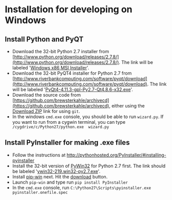 # Installation for developing on Windows

## Install Python and PyQT

- Download the 32-bit Python 2.7 installer from [http://www.python.org/download/releases/2.7.8/](http://www.python.org/download/releases/2.7.8/). The link will be labeled '[Windows x86 MSI Installer](http://www.python.org/ftp/python/2.7.8/python-2.7.8.msi)'.
- Download the 32-bit PyQT4 installer for Python 2.7 from [http://www.riverbankcomputing.com/software/pyqt/download](http://www.riverbankcomputing.com/software/pyqt/download). The link will be labeled '[PyQt4-4.11.3-gpl-Py2.7-Qt4.8.6-x32.exe](http://sourceforge.net/projects/pyqt/files/PyQt4/PyQt-4.11.3/PyQt4-4.11.3-gpl-Py2.7-Qt4.8.6-x32.exe)'.
- Download the source code from [https://github.com/brewsterkahle/archivecd](https://github.com/brewsterkahle/archivecd), either using the [Download ZIP](https://github.com/brewsterkahle/archivecd/archive/master.zip) link for using `git`.
- In the windows `cmd.exe` console, you should be able to run `wizard.py`. If you want to run from a cygwin terminal, you can type ` /cygdrive/c/Python27/python.exe  wizard.py`

## Install PyInstaller for making .exe files

- Follow the instructions at http://pythonhosted.org/PyInstaller/#installing-pyinstaller
- Install the 32-bit version of [PyWin32](http://sourceforge.net/projects/pywin32/files/pywin32/) for Python 2.7 first. The link should be labeled '[ywin32-219.win32-py2.7.exe](http://sourceforge.net/projects/pywin32/files/pywin32/Build%20219/pywin32-219.win32-py2.7.exe/download)'.
- Install [pip-win](https://sites.google.com/site/pydatalog/python/pip-for-windows) next. Hit the [download](https://bitbucket.org/pcarbonn/pipwin/downloads/pip-Win_1.7.exe) button.
- Launch `pip-win` and type run `pip install PyInstaller`
- In the `cmd.exe` console, run `C:\Python27\Scripts\pyinstaller.exe pyinstaller.onefile.spec`